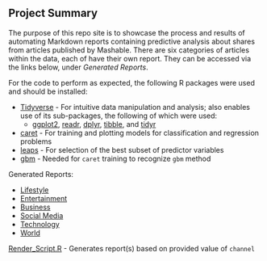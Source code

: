 ## Project Summary

The purpose of this repo site is to showcase the process and results of automating Markdown reports containing predictive analysis about shares from articles published by Mashable. There are six categories of articles within the data, each of have their own report. They can be accessed via the links below, under _Generated Reports_.

For the code to perform as expected, the following R packages were used and should be installed:
- [Tidyverse](https://www.tidyverse.org/) - For intuitive data manipulation and analysis; also enables use of its sub-packages, the following of which were used:
   - [ggplot2](https://ggplot2.tidyverse.org/), [readr](https://readr.tidyverse.org/), [dplyr](https://dplyr.tidyverse.org/), [tibble](https://tibble.tidyverse.org/), and [tidyr](https://tidyr.tidyverse.org/)
- [caret](https://github.com/topepo/caret/) - For training and plotting models for classification and regression problems
- [leaps](https://www.rdocumentation.org/packages/leaps/versions/3.1/topics/leaps) - For selection of the best subset of predictor variables 
- [gbm](https://github.com/gbm-developers/gbm#readme) - Needed for `caret` training to recognize `gbm` method

Generated Reports:
- [Lifestyle](LifestyleAnalysis.md)
- [Entertainment](EntertainmentAnalysis.md)
- [Business](BusinessAnalysis.md)
- [Social Media](Social_MediaAnalysis.md)
- [Technology](TechnologyAnalysis.md)
- [World](WorldAnalysis.md)

[Render_Script.R](Render_Script.R) - Generates report(s) based on provided value of `channel`
